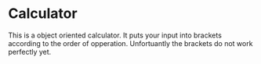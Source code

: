 # Calculator

This is a object oriented calculator. It puts your input into brackets according to the order of opperation. Unfortuantly the brackets do not work perfectly yet. 
